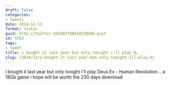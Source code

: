 ```yaml
---
draft: false
categories:
- Tweets
date: 2014-12-11
format: status
guid: http://twitter-542987708818538496-post
id: 5553
tags:
- tweet
title: i bought it last year but only tonight i'll play D…
slug: /2014/12/i-bought-it-last-year-but-only-tonight-ill-play-d/
---
```


i bought it last year but only tonight i'll play Deus Ex - Human Revolution .. a 18Gb game i hope will be worth the 230 days download